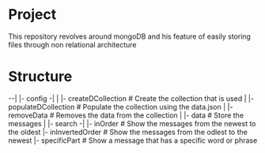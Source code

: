 # Project

This repository revolves around mongoDB and his feature of easily storing files through non relational architecture

# Structure

--|
  |- config -|
  |          |- createDCollection    # Create the collection that is used
  |          |- populateDCollection  # Populate the collection using the data.json
  |          |- removeData           # Removes the data from the collection
  |          |- data                 # Store the messages
  |
  |- search -|
             |- inOrder              # Show the messages from the newest to the oldest
             |- inInvertedOrder      # Show the messages from the odlest to the newest
             |- specificPart         # Show a message that has a specific word or phrase
